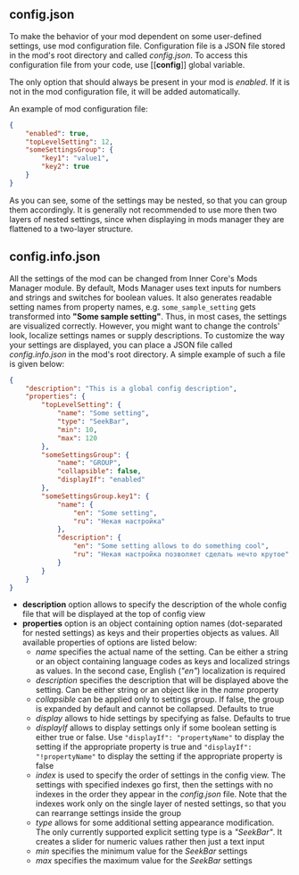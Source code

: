 ## config.json

To make the behavior of your mod dependent on some user-defined settings, use mod configuration file. Configuration file is a JSON file stored in the mod's root directory and called *config.json*. To access this configuration file from your code, use [[__config__]] global variable. 

The only option that should always be present in your mod is *enabled*. If it is not in the mod configuration file, it will be added automatically. 

An example of mod configuration file:
```json
{
    "enabled": true,
    "topLevelSetting": 12,
    "someSettingsGroup": {
        "key1": "value1",
        "key2": true
    }
}
```

As you can see, some of the settings may be nested, so that you can group them accordingly. It is generally not recommended to use more then two layers of nested settings, since when displaying in mods manager they are flattened to a two-layer structure. 

## config.info.json

All the settings of the mod can be changed from Inner Core's Mods Manager module. By default, Mods Manager uses text inputs for numbers and strings and switches for boolean values. It also generates readable setting names from property names, e.g. ```some_sample_setting``` gets transformed into **"Some sample setting"**. Thus, in most cases, the settings are visualized correctly. However, you might want to change the controls' look, localize settings names or supply descriptions. To customize the way your settings are displayed, you can place a JSON file called *config.info.json* in the mod's root directory. A simple example of such a file is given below:
```json
{
    "description": "This is a global config description",
    "properties": {
        "topLevelSetting": {
            "name": "Some setting",
            "type": "SeekBar",
            "min": 10,
            "max": 120
        },
        "someSettingsGroup": {
            "name": "GROUP",
            "collapsible": false,
            "displayIf": "enabled"
        },
        "someSettingsGroup.key1": {
            "name": {
                "en": "Some setting",
                "ru": "Некая настройка"
            },
            "description": {
                "en": "Some setting allows to do something cool",
                "ru": "Некая настройка позволяет сделать нечто крутое"
            }
        }
    }
}
```

* **description** option allows to specify the description of the whole config file that will be displayed at the top of config view
* **properties** option is an object containing option names (dot-separated for nested settings) as keys and their properties objects as values. All available properties of options are listed below:
    * *name* specifies the actual name of the setting. Can be either a string or an object containing language codes as keys and localized strings as values. In the second case, English (*"en"*) localization is required
    * *description* specifies the description that will be displayed above the setting. Can be either string or an object like in the *name* property
    * *collapsible* can be applied only to settings group. If false, the group is expanded by default and cannot be collapsed. Defaults to true
    * *display* allows to hide settings by specifying as false. Defaults to true
    * *displayIf* allows to display settings only if some boolean setting is either true or false. Use ```"displayIf": "propertyName"``` to display the setting if the appropriate property is true and ```"displayIf": "!propertyName"``` to display the setting if the appropriate property is false
    * *index* is used to specify the order of settings in the config view. The settings with specified indexes go first, then the settings with no indexes in the order they appear in the *config.json* file. Note that the indexes work only on the single layer of nested settings, so that you can rearrange settings inside the group
    * *type* allows for some additional setting appearance modification. The only currently supported explicit setting type is a *"SeekBar"*. It creates a slider for numeric values rather then just a text input
    * *min* specifies the minimum value for the *SeekBar* settings
    * *max* specifies the maximum value for the *SeekBar* settings
